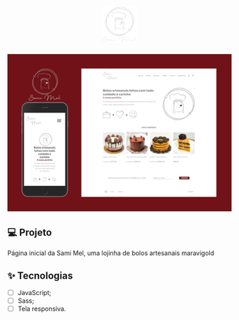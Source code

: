 <h1 align="center">
  <img alt="GamePlay" height="80" title="Plant Manager" src=".github/logo.png" />
</h1>

![cover](.github/cover.png?style=flat)


## 💻 Projeto
Página inicial da Sami Mel, uma lojinha de bolos artesanais maravigold

## ✨ Tecnologias

-   [ ] JavaScript;
-   [ ] Sass;
-   [ ] Tela responsiva.
